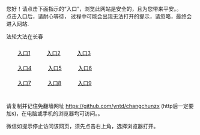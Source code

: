 您好！请点击下面指示的“入口”，浏览此网站是安全的，且为您带来平安。。 <br/>
点击入口后，请耐心等待， 过程中可能会出现无法打开的提示，请忽略，最终会进入网站. </br>

法轮大法在长春<br/>
<div style="padding:10px"><a style="margin:20px" target="_blank" href="https://d3mnip2vczczq3.cloudfront.net/2Qpsp?xymnuyhe" id="ccLink1" rel="nofollow">入口1</a> <a target="_blank" style="margin:20px" href="https://d1i3syvk50k1ym.cloudfront.net/2Qpsp?pjxlliju" id="ccLink2" rel="nofollow">入口2</a> <a style="margin:20px" target="_blank" href="https://d2ov4olq258xzl.cloudfront.net/2Qpsp?zzazc" id="ccLink3" rel="nofollow">入口3</a></div>

<div style="padding:10px" ><a style="margin:20px" target="_blank" href="https://d3mnip2vczczq3.cloudfront.net/2Qpsp?xymnuyhe" id="ccLink4" rel="nofollow">入口4</a> <a style="margin:20px" href="https://d1i3syvk50k1ym.cloudfront.net/2Qpsp?pjxlliju" target="_blank" id="ccLink5" rel="nofollow">入口5</a> <a style="margin:20px" href="https://d2ov4olq258xzl.cloudfront.net/2Qpsp?zzazc" target="_blank" id="ccLink6" rel="nofollow">入口6</a></div>

<div style="padding:10px"><a style="margin:20px" target="_blank" href="https://d3mnip2vczczq3.cloudfront.net/2Qpsp?xymnuyhe" id="ccLink7" rel="nofollow">入口7</a> <a style="margin:20px" href="https://d1i3syvk50k1ym.cloudfront.net/2Qpsp?pjxlliju" target="_blank" id="ccLink8" rel="nofollow">入口8</a> <a style="margin:20px" target="_blank" href="https://d2ov4olq258xzl.cloudfront.net/2Qpsp?zzazc" id="ccLink9" rel="nofollow">入口9</a></div>

<br/>



请复制并记住免翻墙网址 https://github.com/yntd/changchunzx (http后一定要加s)，在电脑或手机的浏览器均可访问。。<br/>

微信如提示停止访问该网页，须先点击右上角，选择浏览器打开。
